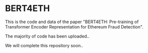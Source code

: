 # BERT4ETH

This is the code and data of the paper "BERT4ETH: Pre-training of Transformer Encoder Representation for Ethereum Fraud Detection".

The majority of code has been uploaded..

We will complete this repository soon..